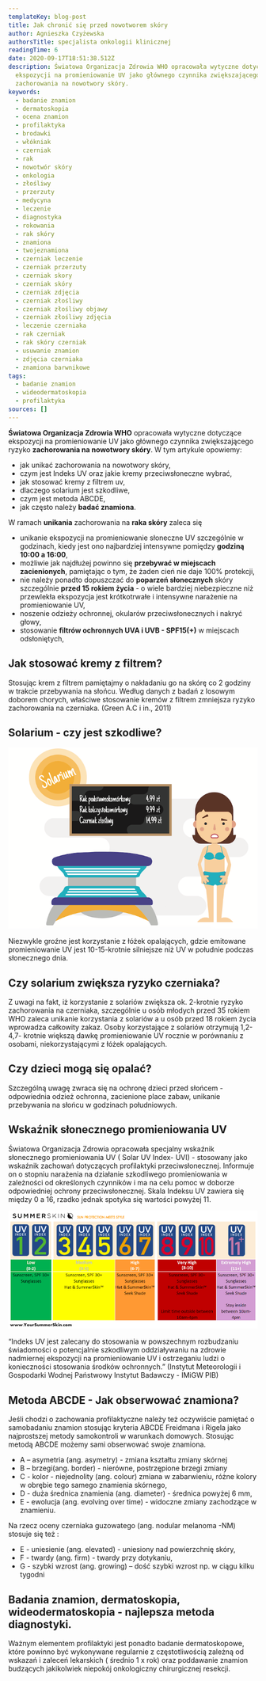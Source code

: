 ```yaml
---
templateKey: blog-post
title: Jak chronić się przed nowotworem skóry
author: Agnieszka Czyżewska
authorsTitle: specjalista onkologii klinicznej
readingTime: 6
date: 2020-09-17T18:51:38.512Z
description: Światowa Organizacja Zdrowia WHO opracowała wytyczne dotyczące
  ekspozycji na promieniowanie UV jako głównego czynnika zwiększającego ryzyko
  zachorowania na nowotwory skóry.
keywords:
  - badanie znamion
  - dermatoskopia
  - ocena znamion
  - profilaktyka
  - brodawki
  - włókniak
  - czerniak
  - rak
  - nowotwór skóry
  - onkologia
  - złośliwy
  - przerzuty
  - medycyna
  - leczenie
  - diagnostyka
  - rokowania
  - rak skóry
  - znamiona
  - twojeznamiona
  - czerniak leczenie
  - czerniak przerzuty
  - czerniak skory
  - czerniak skóry
  - czerniak zdjęcia
  - czerniak złośliwy
  - czerniak złośliwy objawy
  - czerniak złośliwy zdjęcia
  - leczenie czerniaka
  - rak czerniak
  - rak skóry czerniak
  - usuwanie znamion
  - zdjęcia czerniaka
  - znamiona barwnikowe
tags:
  - badanie znamion
  - wideodermatoskopia
  - profilaktyka
sources: []
---
```

**Światowa Organizacja Zdrowia WHO** opracowała wytyczne dotyczące ekspozycji na promieniowanie UV jako głównego czynnika zwiększającego ryzyko **zachorowania na nowotwory skóry**. W tym artykule opowiemy:

* jak unikać zachorowania na nowotwory skóry,
* czym jest Indeks UV oraz jakie kremy przeciwsłoneczne wybrać,
* jak stosować kremy z filtrem uv,
* dlaczego solarium jest szkodliwe,
* czym jest metoda ABCDE,
* jak często należy **badać znamiona**.


 W ramach **unikania** zachorowania na **raka skóry** zaleca się

* unikanie ekspozycji na promieniowanie słoneczne UV szczególnie w godzinach, kiedy jest ono najbardziej intensywne pomiędzy **godziną 10:00 a 16:00**,
* możliwie jak najdłużej powinno się **przebywać w miejscach zacienionych**, pamiętając o tym, że żaden cień nie daje 100% protekcji,
* nie należy ponadto dopuszczać do **poparzeń słonecznych** skóry szczególnie **przed 15 rokiem życia** - o wiele bardziej niebezpieczne niż przewlekła ekspozycja jest krótkotrwałe i intensywne narażenie na promieniowanie UV,
* noszenie odzieży ochronnej, okularów przeciwsłonecznych i nakryć głowy,
* stosowanie **filtrów ochronnych UVA i UVB - SPF15(+)** w miejscach odsłoniętych,

## Jak stosować kremy z filtrem?

Stosując krem z filtrem pamiętajmy o nakładaniu go na skórę co 2 godziny w trakcie przebywania na słońcu. Według danych z badań z losowym doborem chorych, właściwe stosowanie kremów z filtrem zmniejsza ryzyko zachorowania na czerniaka. (Green A.C i in., 2011)

<More link="https://www.akademiaczerniaka.pl/artykuly/artykul/zlote-zasady-ktore-moga-pomoc-ochronic-sie-przed-czerniakiem" text="Złote zasady ochrony przed czerniakiem wg prof. dr hab. Piotra Rutkowskiego" cta="Sprawdź" />

## Solarium - czy jest szkodliwe?

![Szkodliwość solarium](img/solarium-szkodliwe.png "Szkodliwość solarium")

Niezwykle groźne jest korzystanie z łóżek opalających, gdzie emitowane promieniowanie UV jest 10-15-krotnie silniejsze niż UV w południe podczas słonecznego dnia.

## Czy solarium zwiększa ryzyko czerniaka?

Z uwagi na fakt, iż korzystanie z solariów zwiększa ok. 2-krotnie ryzyko zachorowania na czerniaka, szczególnie u osób młodych przed 35 rokiem WHO zaleca unikanie korzystania z solariów a u osób przed 18 rokiem życia wprowadza całkowity zakaz. Osoby korzystające z solariów otrzymują 1,2-4,7- krotnie większą dawkę promieniowanie UV rocznie w porównaniu z osobami, niekorzystającymi z łóżek opalających.

## Czy dzieci mogą się opalać?

Szczególną uwagę zwraca się na ochronę dzieci przed słońcem - odpowiednia odzież ochronna, zacienione place zabaw, unikanie przebywania na słońcu w godzinach południowych.

## Wskaźnik słonecznego promieniowania UV

Światowa Organizacja Zdrowia opracowała specjalny wskaźnik słonecznego promieniowania UV ( Solar UV Index- UVI) - stosowany jako wskaźnik zachowań dotyczących profilaktyki przeciwsłonecznej. Informuje on o stopniu narażenia na działanie szkodliwego promieniowania w zależności od określonych czynników i ma na celu pomoc w doborze odpowiedniej ochrony przeciwsłonecznej. Skala Indeksu UV zawiera się między 0 a 16, rzadko jednak spotyka się wartości powyżej 11.

![Środki ochrony przeciwsłonecznej na podstawie Indexu UV.](img/indeks-uv-profilaktyka.png "Środki ochrony przeciwsłonecznej na podstawie Indexu UV.")

“Indeks UV jest zalecany do stosowania w powszechnym rozbudzaniu świadomości o potencjalnie szkodliwym oddziaływaniu na zdrowie nadmiernej ekspozycji na promieniowanie UV i ostrzeganiu ludzi o konieczności stosowania środków ochronnych.” (Instytut Meteorologii i Gospodarki Wodnej Państwowy Instytut Badawczy - IMiGW PIB)

## Metoda ABCDE - Jak obserwować znamiona?

Jeśli chodzi o zachowania profilaktyczne należy też oczywiście pamiętać o samobadaniu znamion stosując kryteria ABCDE Freidmana i Rigela jako najprostszej metody samokontroli w warunkach domowych. Stosując metodą ABCDE możemy sami obserwować swoje znamiona.

* A – asymetria (ang. asymetry) - zmiana kształtu zmiany skórnej
* B – brzegi(ang. border) - nierówne, postrzępione brzegi zmiany
* C - kolor - niejednolity (ang. colour) zmiana w zabarwieniu, różne kolory w obrębie tego samego znamienia skórnego,
* D - duża średnica znamienia (ang. diameter) - średnica powyżej 6 mm,
* E - ewolucja (ang. evolving over time) - widoczne zmiany zachodzące w znamieniu.

Na rzecz oceny czerniaka guzowatego (ang. nodular melanoma -NM) stosuje się też :

* E - uniesienie (ang. elevated) - uniesiony nad powierzchnię skóry,
* F - twardy (ang. firm) - twardy przy dotykaniu,
* G - szybki wzrost (ang. growing) – dość szybki wzrost np. w ciągu kilku tygodni

## Badania znamion, dermatoskopia, wideodermatoskopia - najlepsza metoda diagnostyki.

Ważnym elementem profilaktyki jest ponadto badanie dermatoskopowe, które powinno być wykonywane regularnie z częstotliwością zależną od wskazań i zaleceń lekarskich ( średnio 1 x rok) oraz poddawanie znamion budzących jakikolwiek niepokój onkologiczny chirurgicznej resekcji.

<More link="/dermatoskopia-badanie-znamion" text="Dowiedz się więcej o badaniu dermatoskopowym" cta="Sprawdź" />